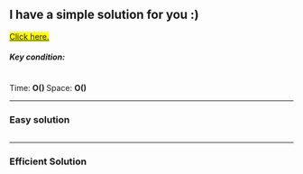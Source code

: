 ## I have a simple solution for you :) 
<mark> [Click here.](https://linktr.ee/anandchauhan) </mark>

##### Key condition:
```

```
Time: <b> O() </b>
Space: <b> O() </b>

-----

### Easy solution
```

```

-----

### Efficient Solution
```

```
